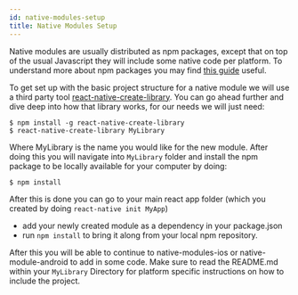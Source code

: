 ```yaml
---
id: native-modules-setup
title: Native Modules Setup
---
```


Native modules are usually distributed as npm packages, except that on top of the usual Javascript they will include some native code per platform. To understand more about npm packages you may find [this guide](https://docs.npmjs.com/getting-started/publishing-npm-packages) useful.

To get set up with the basic project structure for a native module we will use a third party tool [react-native-create-library](https://github.com/frostney/react-native-create-library). You can go ahead further and dive deep into how that library works, for our needs we will just need:

```
$ npm install -g react-native-create-library
$ react-native-create-library MyLibrary
```

Where MyLibrary is the name you would like for the new module. After doing this you will navigate into `MyLibrary` folder and install the npm package to be locally available for your computer by doing:

```
$ npm install
```

After this is done you can go to your main react app folder (which you created by doing `react-native init MyApp`) 

- add your newly created module as a dependency in your package.json 
- run `npm install` to bring it along from your local npm repository.

After this you will be able to continue to native-modules-ios or native-module-android to add in some code. Make sure to read the README.md within your `MyLibrary` Directory for platform specific instructions on how to include the project.